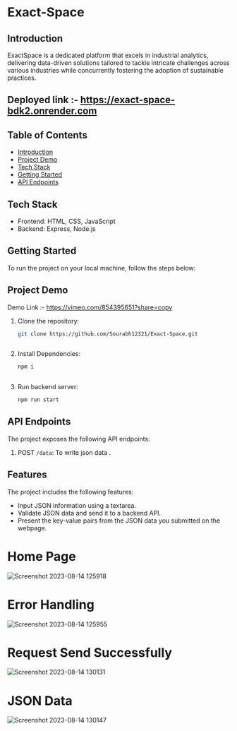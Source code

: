 # Exact-Space


## Introduction


ExactSpace is a dedicated platform that excels in industrial analytics, delivering data-driven solutions tailored to tackle intricate challenges across various industries while concurrently fostering the adoption of sustainable practices.




## Deployed link :- https://exact-space-bdk2.onrender.com

## Table of Contents


- [Introduction](#introduction)
- [Project Demo](#project-demo)
- [Tech Stack](#tech-stack)
- [Getting Started](#getting-started)
- [API Endpoints](#api-endpoints)







## Tech Stack
- Frontend: HTML, CSS, JavaScript
- Backend: Express, Node.js

## Getting Started
To run the project on your local machine, follow the steps below:


## Project Demo
Demo Link :- https://vimeo.com/854395651?share=copy


1. Clone the repository:

   ```bash
   git clone https://github.com/Sourabh12321/Exact-Space.git
  
2. Install Dependencies:

   ```bash
   npm i 
  
3. Run backend server:

   ```bash
   npm run start

## API Endpoints


The project exposes the following API endpoints:

1. POST `/data`: To write json data .

## Features
The project includes the following features:
- Input JSON information using a textarea.
- Validate JSON data and send it to a backend API.
- Present the key-value pairs from the JSON data you submitted on the webpage.

# Home Page

![Screenshot 2023-08-14 125918](https://github.com/Sourabh12321/Exact-Space/assets/112754483/067fb84a-079a-4819-8a63-84400939b64e)

# Error Handling

![Screenshot 2023-08-14 125955](https://github.com/Sourabh12321/Exact-Space/assets/112754483/85c004d2-5a9a-4ceb-b8e7-d637f7fa8b02)


# Request Send Successfully

![Screenshot 2023-08-14 130131](https://github.com/Sourabh12321/Exact-Space/assets/112754483/4b02f190-4880-40b9-af14-420d7a8a50e7)


# JSON Data

![Screenshot 2023-08-14 130147](https://github.com/Sourabh12321/Exact-Space/assets/112754483/e7ad2fb8-fd66-42ad-92de-f476441b2acf)
